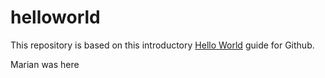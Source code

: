 # helloworld
This repository is based on this introductory [Hello World](https://guides.github.com/activities/hello-world/) guide for Github.

Marian was here
